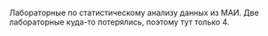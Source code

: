 Лабораторные по статистическому анализу данных из МАИ. Две лабораторные куда-то потерялись, поэтому тут только 4.
